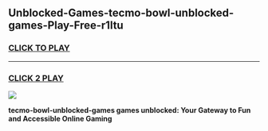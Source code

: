 
## Unblocked-Games-tecmo-bowl-unblocked-games-Play-Free-r1ltu
<h3>
<a href="https://premium76.site?title=tecmo-bowl-unblocked-games&ref=17A">CLICK TO PLAY</a></h3>
<hr>

<h3>
<a href="https://premium76.site?title=tecmo-bowl-unblocked-games&ref=17A">CLICK 2 PLAY</a>
  
</h3>

<a href="https://premium76.site?title=tecmo-bowl-unblocked-games&ref=17A"><img src="https://clearcache.store/games.png"></a>


**tecmo-bowl-unblocked-games games unblocked: Your Gateway to Fun and Accessible Online Gaming**
